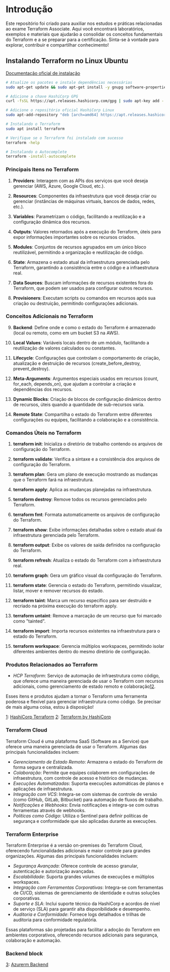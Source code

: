 # Introdução

Este repositório foi criado para auxiliar nos estudos e práticas relacionadas ao exame Terraform Associate. Aqui você encontrará laboratórios, exemplos e materiais que ajudarão a consolidar os conceitos fundamentais do Terraform e a se preparar para a certificação. Sinta-se à vontade para explorar, contribuir e compartilhar conhecimento!

## Instalando Terraform no Linux Ubuntu

[Documentação oficial de instalação](https://developer.hashicorp.com/terraform/tutorials/aws-get-started/install-cli)


```bash
# Atualize os pacotes e instale dependências necessárias
sudo apt-get update && sudo apt-get install -y gnupg software-properties-common curl

# Adicione a chave HashiCorp GPG
curl -fsSL https://apt.releases.hashicorp.com/gpg | sudo apt-key add -

# Adicione o repositório oficial HashiCorp Linux
sudo apt-add-repository "deb [arch=amd64] https://apt.releases.hashicorp.com $(lsb_release -cs) main"

# Instalando o Terraform
sudo apt install terraform

# Verifique se o Terraform foi instalado com sucesso
terraform -help

# Instalando o Autocomplete
terraform -install-autocomplete
```


### Principais Itens no Terraform

1. **Providers**: Interagem com as APIs dos serviços que você deseja gerenciar (AWS, Azure, Google Cloud, etc.).

2. **Resources**: Componentes da infraestrutura que você deseja criar ou gerenciar (instâncias de máquinas virtuais, bancos de dados, redes, etc.).

3. **Variables**: Parametrizam o código, facilitando a reutilização e a configuração dinâmica dos recursos.

4. **Outputs**: Valores retornados após a execução do Terraform, úteis para expor informações importantes sobre os recursos criados.

5. **Modules**: Conjuntos de recursos agrupados em um único bloco reutilizável, permitindo a organização e reutilização de código.

6. **State**: Armazena o estado atual da infraestrutura gerenciada pelo Terraform, garantindo a consistência entre o código e a infraestrutura real.

7. **Data Sources**: Buscam informações de recursos existentes fora do Terraform, que podem ser usados para configurar outros recursos.

8. **Provisioners**: Executam scripts ou comandos em recursos após sua criação ou destruição, permitindo configurações adicionais.

### Conceitos Adicionais no Terraform

9. **Backend**: Define onde e como o estado do Terraform é armazenado (local ou remoto, como em um bucket S3 na AWS).

10. **Local Values**: Variáveis locais dentro de um módulo, facilitando a reutilização de valores calculados ou constantes.

11. **Lifecycle**: Configurações que controlam o comportamento de criação, atualização e destruição de recursos (create_before_destroy, prevent_destroy).

12. **Meta-Arguments**: Argumentos especiais usados em recursos (count, for_each, depends_on), que ajudam a controlar a criação e dependências dos recursos.

13. **Dynamic Blocks**: Criação de blocos de configuração dinâmicos dentro de recursos, úteis quando a quantidade de sub-recursos varia.

14. **Remote State**: Compartilha o estado do Terraform entre diferentes configurações ou equipes, facilitando a colaboração e a consistência.

### Comandos Úteis no Terraform

1. **terraform init**: Inicializa o diretório de trabalho contendo os arquivos de configuração do Terraform.

2. **terraform validate**: Verifica a sintaxe e a consistência dos arquivos de configuração do Terraform.

3. **terraform plan**: Gera um plano de execução mostrando as mudanças que o Terraform fará na infraestrutura.

4. **terraform apply**: Aplica as mudanças planejadas na infraestrutura.

5. **terraform destroy**: Remove todos os recursos gerenciados pelo Terraform.

6. **terraform fmt**: Formata automaticamente os arquivos de configuração do Terraform.

7. **terraform show**: Exibe informações detalhadas sobre o estado atual da infraestrutura gerenciada pelo Terraform.

8. **terraform output**: Exibe os valores de saída definidos na configuração do Terraform.

9. **terraform refresh**: Atualiza o estado do Terraform com a infraestrutura real.

10. **terraform graph**: Gera um gráfico visual da configuração do Terraform.

11. **terraform state**: Gerencia o estado do Terraform, permitindo visualizar, listar, mover e remover recursos do estado.

12. **terraform taint**: Marca um recurso específico para ser destruído e recriado na próxima execução do terraform apply.

13. **terraform untaint**: Remove a marcação de um recurso que foi marcado como "tainted".

14. **terraform import**: Importa recursos existentes na infraestrutura para o estado do Terraform.

15. **terraform workspace**: Gerencia múltiplos workspaces, permitindo isolar diferentes ambientes dentro do mesmo diretório de configuração.

### Produtos Relacionados ao Terraform

- *HCP Terraform*: Serviço de automação de infraestrutura como código, que oferece uma maneira gerenciada de usar o Terraform com recursos adicionais, como gerenciamento de estado remoto e colaboração[1](https://www.hashicorp.com/products/terraform)[2](https://www.terraform.io/?lang=en).

Esses itens e produtos ajudam a tornar o Terraform uma ferramenta poderosa e flexível para gerenciar infraestrutura como código. Se precisar de mais alguma coisa, estou à disposição!

[1](https://www.hashicorp.com/products/terraform): [HashiCorp Terraform](https://www.hashicorp.com/products/terraform)
[2](https://www.terraform.io/?lang=en): [Terraform by HashiCorp](https://www.terraform.io/?lang=en)

### Terraform Cloud

Terraform Cloud é uma plataforma SaaS (Software as a Service) que oferece uma maneira gerenciada de usar o Terraform. Algumas das principais funcionalidades incluem:

- *Gerenciamento de Estado Remoto*: Armazena o estado do Terraform de forma segura e centralizada.
- *Colaboração*: Permite que equipes colaborem em configurações de infraestrutura, com controle de acesso e histórico de mudanças.
- *Execuções Automatizadas*: Suporta execuções automáticas de planos e aplicações de infraestrutura.
- *Integração com VCS*: Integra-se com sistemas de controle de versão (como GitHub, GitLab, Bitbucket) para automação de fluxos de trabalho.
- *Notificações e Webhooks*: Envia notificações e integra-se com outras ferramentas através de webhooks.
- *Políticas como Código*: Utiliza o Sentinel para definir políticas de segurança e conformidade que são aplicadas durante as execuções.

### Terraform Enterprise

Terraform Enterprise é a versão on-premises do Terraform Cloud, oferecendo funcionalidades adicionais e maior controle para grandes organizações. Algumas das principais funcionalidades incluem:

- *Segurança Avançada*: Oferece controle de acesso granular, autenticação e autorização avançadas.
- *Escalabilidade*: Suporta grandes volumes de execuções e múltiplos workspaces.
- *Integração com Ferramentas Corporativas*: Integra-se com ferramentas de CI/CD, sistemas de gerenciamento de identidade e outras soluções corporativas.
- *Suporte e SLA*: Inclui suporte técnico da HashiCorp e acordos de nível de serviço (SLA) para garantir alta disponibilidade e desempenho.
- *Auditoria e Conformidade*: Fornece logs detalhados e trilhas de auditoria para conformidade regulatória.

Essas plataformas são projetadas para facilitar a adoção do Terraform em ambientes corporativos, oferecendo recursos adicionais para segurança, colaboração e automação.

 ### Backend block
 [3](https://developer.hashicorp.com/terraform/language/backend/azurerm): [Azurerm Backend](https://developer.hashicorp.com/terraform/language/backend/azurerm)